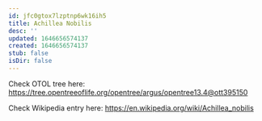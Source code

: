 ```yaml
---
id: jfc0gtox7lzptnp6wk16ih5
title: Achillea Nobilis
desc: ''
updated: 1646656574137
created: 1646656574137
stub: false
isDir: false
---
```

Check OTOL tree here: https://tree.opentreeoflife.org/opentree/argus/opentree13.4@ott395150


Check Wikipedia entry here: https://en.wikipedia.org/wiki/Achillea_nobilis
